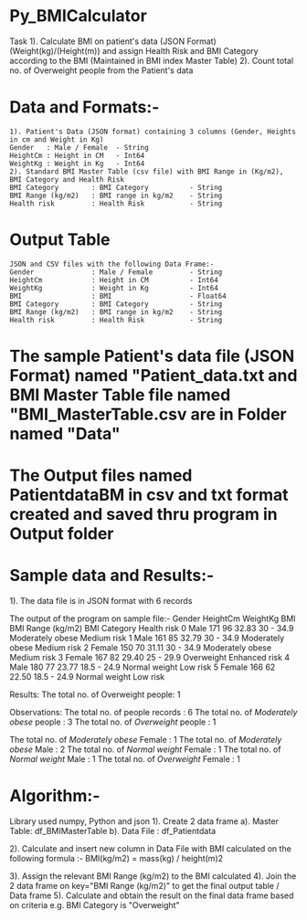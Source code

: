 # Py_BMICalculator
Task 
    1). Calculate BMI on patient's data (JSON Format) 
        (Weight(kg)/(Height(m)) and assign Health Risk and BMI Category according to the BMI (Maintained in BMI index Master Table)
    2). Count total no. of Overweight people from the Patient's data

# Data and Formats:-
    1). Patient's Data (JSON format) containing 3 columns (Gender, Heights in cm and Weight in Kg)
    Gender   : Male / Female  - String
    HeightCm : Height in CM   - Int64
    WeightKg : Weight in Kg   - Int64
    2). Standard BMI Master Table (csv file) with BMI Range in (Kg/m2), BMI Category and Health Risk
    BMI Category        : BMI Category          - String
    BMI Range (kg/m2)   : BMI range in kg/m2    - String
    Health risk         : Health Risk           - String

# Output Table
    JSON and CSV files with the following Data Frame:-
    Gender              : Male / Female         - String
    HeightCm            : Height in CM          - Int64
    WeightKg            : Weight in Kg          - Int64
    BMI                 : BMI                   - Float64
    BMI Category        : BMI Category          - String
    BMI Range (kg/m2)   : BMI range in kg/m2    - String
    Health risk         : Health Risk           - String

# The sample Patient's data file (JSON Format) named "Patient_data.txt and BMI Master Table file named "BMI_MasterTable.csv are in Folder named "Data"
# The Output files named PatientdataBM in csv and txt format created and saved thru program in Output folder

# Sample data and Results:-

1). The data file is in JSON format with 6 records

The output of the program on sample file:-
   Gender  HeightCm  WeightKg    BMI BMI Range (kg/m2)      BMI Category    Health risk
0    Male       171        96  32.83         30 - 34.9  Moderately obese    Medium risk
1    Male       161        85  32.79         30 - 34.9  Moderately obese    Medium risk
2  Female       150        70  31.11         30 - 34.9  Moderately obese    Medium risk
3  Female       167        82  29.40         25 - 29.9        Overweight  Enhanced risk
4    Male       180        77  23.77       18.5 - 24.9     Normal weight       Low risk
5  Female       166        62  22.50       18.5 - 24.9     Normal weight       Low risk

Results:
The total no. of Overweight people: 1

Observations:
The total no. of people records : 6
The total no. of *Moderately obese* people : 3
The total no. of *Overweight* people : 1


The total no. of *Moderately obese* Female : 1
The total no. of *Moderately obese* Male : 2
The total no. of *Normal weight* Female : 1
The total no. of *Normal weight* Male : 1
The total no. of *Overweight* Female : 1

# Algorithm:-
Library used numpy, Python and json
1). Create 2 data frame
    a). Master Table: df_BMIMasterTable
    b). Data File   : df_Patientdata

2). Calculate and insert new column in Data File with BMI calculated on the following formula :-
BMI(kg/m2) = mass(kg) / height(m)2

3). Assign the relevant BMI Range (kg/m2) to the BMI calculated
4). Join the 2 data frame on key="BMI Range (kg/m2)" to get the final output table / Data frame
5). Calculate and obtain the result on the final data frame based on criteria e.g. BMI Category is "Overweight"
